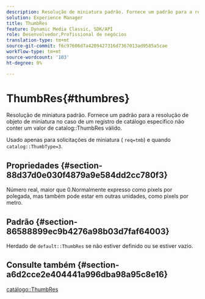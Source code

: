 ```yaml
---
description: Resolução de miniatura padrão. Fornece um padrão para a resolução de objeto de miniatura caso um registro de catálogo específico não contenha um valor de ThumbRes de catálogo válido.
solution: Experience Manager
title: ThumbRes
feature: Dynamic Media Classic, SDK/API
role: Desenvolvedor,Profissional de negócios
translation-type: tm+mt
source-git-commit: f6c97606d7a4209427316d7367013ad9585a5cae
workflow-type: tm+mt
source-wordcount: '103'
ht-degree: 0%

---
```



# ThumbRes{#thumbres}

Resolução de miniatura padrão. Fornece um padrão para a resolução de objeto de miniatura no caso de um registro de catálogo específico não conter um valor de catalog::ThumbRes válido.

Usado apenas para solicitações de miniatura ( `req=tmb`) e quando `catalog::ThumbType=3`.

## Propriedades {#section-88d37d0e030f4879a9e584dd2cc780f3}

Número real, maior que 0.Normalmente expresso como pixels por polegada, mas também pode estar em outras unidades, como pixels por metro.

## Padrão {#section-86588899ec9b4276a98b03d7faf64003}

Herdado de `default::ThumbRes` se não estiver definido ou se estiver vazio.

## Consulte também {#section-a6d2cce2e404441a996dba98a95c8e16}

[catálogo::ThumbRes](../../../../../is-api/image-catalog/image-serving-api-ref/c-image-catalog-reference/c-image-svg-data-reference/c-image-data-reference/r-thumbres-cat.md#reference-eedb9991397347c3bed5bd0a785c4c69)
